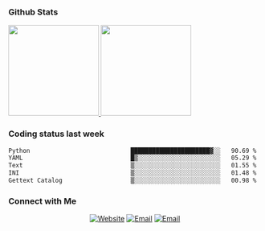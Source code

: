 
### Github Stats

<a href="https://github.com/lileixuan">
  <img height="180em" src="https://github-readme-stats.vercel.app/api?username=lileixuan&theme=buefy&show_icons=true" />
  <img height="180em" src="https://github-readme-stats.vercel.app/api/top-langs/?username=lileixuan&theme=buefy&layout=compact" />
</a>

### Coding status last week 

<!--START_SECTION:waka-->

```txt
Python                            ██████████████████████▓░░   90.69 %
YAML                              █▒░░░░░░░░░░░░░░░░░░░░░░░   05.29 %
Text                              ▒░░░░░░░░░░░░░░░░░░░░░░░░   01.55 %
INI                               ▒░░░░░░░░░░░░░░░░░░░░░░░░   01.48 %
Gettext Catalog                   ▒░░░░░░░░░░░░░░░░░░░░░░░░   00.98 %
```

<!--END_SECTION:waka-->

### Connect with Me 

<p align="center">
<a href="https://www.koomu.cn/"><img alt="Website" src="https://img.shields.io/badge/Website-www.koomu.cn-blue?style=flat-square&logo=google-chrome"></a>
<a href="mailto:lileixuan@gmail.com"><img alt="Email" src="https://img.shields.io/badge/Email-lileixuan@gmail.com-blue?style=flat-square&logo=gmail"></a>
<a href="https://www.koomu.cn/rss/"><img alt="Email" src="https://img.shields.io/badge/RSS-www.koomu.cn%2Frss%2F-blue?style=flat-square&logo=rss"></a>


</p>

